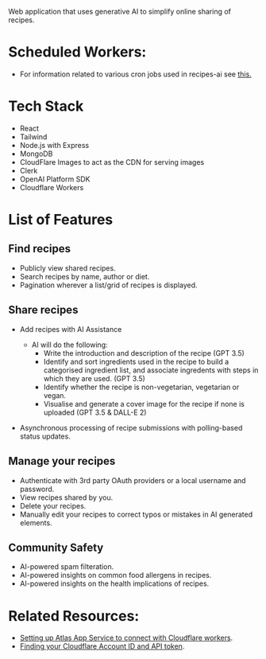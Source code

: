 Web application that uses generative AI to simplify online sharing of recipes.

# Scheduled Workers:
- For information related to various cron jobs used in recipes-ai see [this.](./scheduled-workers.md)

# Tech Stack

* React
* Tailwind
* Node.js with Express
* MongoDB
* CloudFlare Images to act as the CDN for serving images
* Clerk
* OpenAI Platform SDK
* Cloudflare Workers

# List of Features

## Find recipes

* Publicly view shared recipes.
* Search recipes by name, author or diet.
* Pagination wherever a list/grid of recipes is displayed.

## Share recipes

* Add recipes with AI Assistance
  * AI will do the following:
    * Write the introduction and description of the recipe (GPT 3.5)
    * Identify and sort ingredients used in the recipe to build a categorised ingredient list, and associate ingredents with steps in which they are used. (GPT 3.5)
    * Identify whether the recipe is non-vegetarian, vegetarian or vegan.
    * Visualise and generate a cover image for the recipe if none is uploaded (GPT 3.5 & DALL-E 2)
      
 * Asynchronous processing of recipe submissions with polling-based status updates.

## Manage your recipes

* Authenticate with 3rd party OAuth providers or a local username and password.
* View recipes shared by you. 
* Delete your recipes.
* Manually edit your recipes to correct typos or mistakes in AI generated elements.

## Community Safety

* AI-powered spam filteration.
* AI-powered insights on common food allergens in recipes.
* AI-powered insights on the health implications of recipes.

# Related Resources:
- [Setting up Atlas App Service to connect with Cloudflare workers](https://www.mongodb.com/developer/products/atlas/cloudflare-worker-rest-api/#check-out-the-rest-api-code).
- [Finding your Cloudflare Account ID and API token](https://developers.cloudflare.com/images/cloudflare-images/api-request).